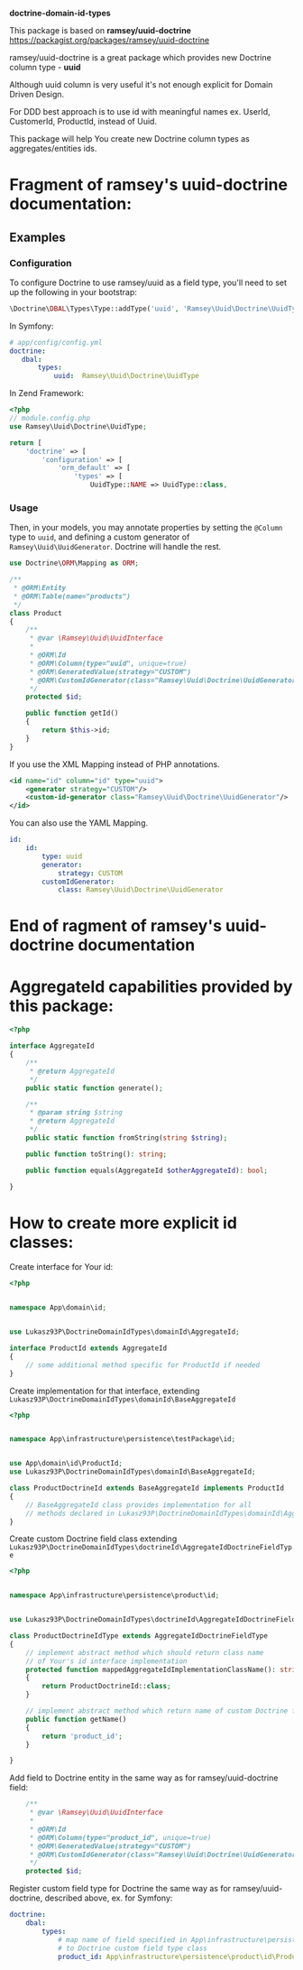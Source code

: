 **doctrine-domain-id-types**

This package is based on **ramsey/uuid-doctrine** 
https://packagist.org/packages/ramsey/uuid-doctrine

ramsey/uuid-doctrine is a great package which provides new Doctrine column type - **uuid**

Although uuid column is very useful it's not enough explicit for Domain Driven Design.

For DDD best approach is to use id with meaningful names ex. UserId, CustomerId, ProductId,
instead of Uuid.

This package will help You create new Doctrine column types as aggregates/entities ids.

# Fragment of ramsey's uuid-doctrine documentation:

## Examples

### Configuration

To configure Doctrine to use ramsey/uuid as a field type, you'll need to set up
the following in your bootstrap:

``` php
\Doctrine\DBAL\Types\Type::addType('uuid', 'Ramsey\Uuid\Doctrine\UuidType');
```
In Symfony:
 ``` yaml
# app/config/config.yml
doctrine:
    dbal:
        types:
            uuid:  Ramsey\Uuid\Doctrine\UuidType
```
In Zend Framework:
```php
<?php 
// module.config.php
use Ramsey\Uuid\Doctrine\UuidType;

return [
    'doctrine' => [
        'configuration' => [
            'orm_default' => [
                'types' => [
                    UuidType::NAME => UuidType::class,
```

### Usage

Then, in your models, you may annotate properties by setting the `@Column`
type to `uuid`, and defining a custom generator of `Ramsey\Uuid\UuidGenerator`.
Doctrine will handle the rest.

``` php
use Doctrine\ORM\Mapping as ORM;

/**
 * @ORM\Entity
 * @ORM\Table(name="products")
 */
class Product
{
    /**
     * @var \Ramsey\Uuid\UuidInterface
     *
     * @ORM\Id
     * @ORM\Column(type="uuid", unique=true)
     * @ORM\GeneratedValue(strategy="CUSTOM")
     * @ORM\CustomIdGenerator(class="Ramsey\Uuid\Doctrine\UuidGenerator")
     */
    protected $id;

    public function getId()
    {
        return $this->id;
    }
}
```

If you use the XML Mapping instead of PHP annotations.
``` XML
<id name="id" column="id" type="uuid">
    <generator strategy="CUSTOM"/>
    <custom-id-generator class="Ramsey\Uuid\Doctrine\UuidGenerator"/>
</id>
```

You can also use the YAML Mapping.
``` yaml
id:
    id:
        type: uuid
        generator:
            strategy: CUSTOM
        customIdGenerator:
            class: Ramsey\Uuid\Doctrine\UuidGenerator
```

# End of ragment of ramsey's uuid-doctrine documentation

# AggregateId capabilities provided by this package:

```php
<?php 

interface AggregateId
{
    /**
     * @return AggregateId
     */
    public static function generate();

    /**
     * @param string $string
     * @return AggregateId
     */
    public static function fromString(string $string);

    public function toString(): string;

    public function equals(AggregateId $otherAggregateId): bool;

}
```

# How to create more explicit id classes:

Create interface for Your id:
```php
<?php


namespace App\domain\id;


use Lukasz93P\DoctrineDomainIdTypes\domainId\AggregateId;

interface ProductId extends AggregateId
{
    // some additional method specific for ProductId if needed
}
```
Create implementation for that interface, extending `Lukasz93P\DoctrineDomainIdTypes\domainId\BaseAggregateId`

```php
<?php


namespace App\infrastructure\persistence\testPackage\id;


use App\domain\id\ProductId;
use Lukasz93P\DoctrineDomainIdTypes\domainId\BaseAggregateId;

class ProductDoctrineId extends BaseAggregateId implements ProductId
{
    // BaseAggregateId class provides implementation for all 
    // methods declared in Lukasz93P\DoctrineDomainIdTypes\domainId\AggregateId
}
```

Create custom Doctrine field class extending `Lukasz93P\DoctrineDomainIdTypes\doctrineId\AggregateIdDoctrineFieldType`

```php
<?php


namespace App\infrastructure\persistence\product\id;


use Lukasz93P\DoctrineDomainIdTypes\doctrineId\AggregateIdDoctrineFieldType;

class ProductDoctrineIdType extends AggregateIdDoctrineFieldType
{
    // implement abstract method which should return class name 
    // of Your's id interface implementation
    protected function mappedAggregateIdImplementationClassName(): string
    {
        return ProductDoctrineId::class;
    }

    // implement abstract method which return name of custom Doctrine field
    public function getName()
    {
        return 'product_id';
    }

}
```

Add field to Doctrine entity in the same way as for ramsey/uuid-doctrine field:
```php
    /**
     * @var \Ramsey\Uuid\UuidInterface
     *
     * @ORM\Id
     * @ORM\Column(type="product_id", unique=true)
     * @ORM\GeneratedValue(strategy="CUSTOM")
     * @ORM\CustomIdGenerator(class="Ramsey\Uuid\Doctrine\UuidGenerator")
     */
    protected $id;
```

Register custom field type for Doctrine the same way as for ramsey/uuid-doctrine,
described above, ex. for Symfony:
``` yaml
doctrine:
    dbal:
        types:
            # map name of field specified in App\infrastructure\persistence\product\id\ProductDoctrineIdType::getName
            # to Doctrine custom field type class
            product_id: App\infrastructure\persistence\product\id\ProductDoctrineIdType
```

